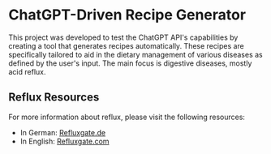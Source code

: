 # ChatGPT-Driven Recipe Generator

This project was developed to test the ChatGPT API's capabilities by creating a tool that generates recipes automatically. These recipes are specifically tailored to aid in the dietary management of various diseases as defined by the user's input. The main focus is digestive diseases, mostly acid reflux.

## Reflux Resources

For more information about reflux, please visit the following resources:

* In German: [Refluxgate.de](https://www.refluxgate.de/)
* In English: [Refluxgate.com](https://www.refluxgate.com/)
